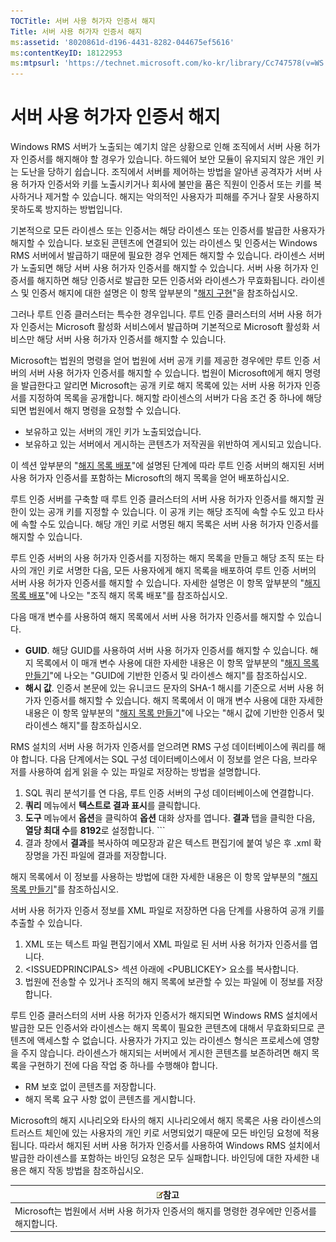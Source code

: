 ```yaml
---
TOCTitle: 서버 사용 허가자 인증서 해지
Title: 서버 사용 허가자 인증서 해지
ms:assetid: '8020861d-d196-4431-8282-044675ef5616'
ms:contentKeyID: 18122953
ms:mtpsurl: 'https://technet.microsoft.com/ko-kr/library/Cc747578(v=WS.10)'
---
```


서버 사용 허가자 인증서 해지
============================

Windows RMS 서버가 노출되는 예기치 않은 상황으로 인해 조직에서 서버 사용 허가자 인증서를 해지해야 할 경우가 있습니다. 하드웨어 보안 모듈이 유지되지 않은 개인 키는 도난을 당하기 쉽습니다. 조직에서 서버를 제어하는 방법을 알아낸 공격자가 서버 사용 허가자 인증서와 키를 노출시키거나 회사에 불만을 품은 직원이 인증서 또는 키를 복사하거나 제거할 수 있습니다. 해지는 악의적인 사용자가 피해를 주거나 잘못 사용하지 못하도록 방지하는 방법입니다.

기본적으로 모든 라이센스 또는 인증서는 해당 라이센스 또는 인증서를 발급한 사용자가 해지할 수 있습니다. 보호된 콘텐츠에 연결되어 있는 라이센스 및 인증서는 Windows RMS 서버에서 발급하기 때문에 필요한 경우 언제든 해지할 수 있습니다. 라이센스 서버가 노출되면 해당 서버 사용 허가자 인증서를 해지할 수 있습니다. 서버 사용 허가자 인증서를 해지하면 해당 인증서로 발급한 모든 인증서와 라이센스가 무효화됩니다. 라이센스 및 인증서 해지에 대한 설명은 이 항목 앞부분의 "[해지 구현](https://technet.microsoft.com/4735f060-7197-4ae2-830a-f91bcc4de30a)"을 참조하십시오.

그러나 루트 인증 클러스터는 특수한 경우입니다. 루트 인증 클러스터의 서버 사용 허가자 인증서는 Microsoft 활성화 서비스에서 발급하며 기본적으로 Microsoft 활성화 서비스만 해당 서버 사용 허가자 인증서를 해지할 수 있습니다.

Microsoft는 법원의 명령을 얻어 법원에 서버 공개 키를 제공한 경우에만 루트 인증 서버의 서버 사용 허가자 인증서를 해지할 수 있습니다. 법원이 Microsoft에게 해지 명령을 발급한다고 알리면 Microsoft는 공개 키로 해지 목록에 있는 서버 사용 허가자 인증서를 지정하여 목록을 공개합니다. 해지할 라이센스의 서버가 다음 조건 중 하나에 해당되면 법원에서 해지 명령을 요청할 수 있습니다.

-   보유하고 있는 서버의 개인 키가 노출되었습니다.
-   보유하고 있는 서버에서 게시하는 콘텐츠가 저작권을 위반하여 게시되고 있습니다.

이 섹션 앞부분의 "[해지 목록 배포](https://technet.microsoft.com/e331338b-66d4-45e4-8d3f-acccf2302ac4)"에 설명된 단계에 따라 루트 인증 서버의 해지된 서버 사용 허가자 인증서를 포함하는 Microsoft의 해지 목록을 얻어 배포하십시오.

루트 인증 서버를 구축할 때 루트 인증 클러스터의 서버 사용 허가자 인증서를 해지할 권한이 있는 공개 키를 지정할 수 있습니다. 이 공개 키는 해당 조직에 속할 수도 있고 타사에 속할 수도 있습니다. 해당 개인 키로 서명된 해지 목록은 서버 사용 허가자 인증서를 해지할 수 있습니다.

루트 인증 서버의 사용 허가자 인증서를 지정하는 해지 목록을 만들고 해당 조직 또는 타사의 개인 키로 서명한 다음, 모든 사용자에게 해지 목록을 배포하여 루트 인증 서버의 서버 사용 허가자 인증서를 해지할 수 있습니다. 자세한 설명은 이 항목 앞부분의 "[해지 목록 배포](https://technet.microsoft.com/e331338b-66d4-45e4-8d3f-acccf2302ac4)"에 나오는 "조직 해지 목록 배포"를 참조하십시오.

다음 매개 변수를 사용하여 해지 목록에서 서버 사용 허가자 인증서를 해지할 수 있습니다.

-   **GUID**. 해당 GUID를 사용하여 서버 사용 허가자 인증서를 해지할 수 있습니다. 해지 목록에서 이 매개 변수 사용에 대한 자세한 내용은 이 항목 앞부분의 "[해지 목록 만들기](https://technet.microsoft.com/1ef75199-3344-4225-84de-a863a777696a)"에 나오는 "GUID에 기반한 인증서 및 라이센스 해지"를 참조하십시오.
-   **해시 값**. 인증서 본문에 있는 유니코드 문자의 SHA-1 해시를 기준으로 서버 사용 허가자 인증서를 해지할 수 있습니다. 해지 목록에서 이 매개 변수 사용에 대한 자세한 내용은 이 항목 앞부분의 "[해지 목록 만들기](https://technet.microsoft.com/1ef75199-3344-4225-84de-a863a777696a)"에 나오는 "해시 값에 기반한 인증서 및 라이센스 해지"를 참조하십시오.

RMS 설치의 서버 사용 허가자 인증서를 얻으려면 RMS 구성 데이터베이스에 쿼리를 해야 합니다. 다음 단계에서는 SQL 구성 데이터베이스에서 이 정보를 얻은 다음, 브라우저를 사용하여 쉽게 읽을 수 있는 파일로 저장하는 방법을 설명합니다.

1.  SQL 쿼리 분석기를 연 다음, 루트 인증 서버의 구성 데이터베이스에 연결합니다.
2.  **쿼리** 메뉴에서 **텍스트로 결과 표시**를 클릭합니다.
3.  **도구** 메뉴에서 **옵션**을 클릭하여 **옵션** 대화 상자를 엽니다. **결과** 탭을 클릭한 다음, **열당 최대 수**를 **8192**로 설정합니다.
        ```
1.  결과 창에서 **결과**를 복사하여 메모장과 같은 텍스트 편집기에 붙여 넣은 후 .xml 확장명을 가진 파일에 결과를 저장합니다.

해지 목록에서 이 정보를 사용하는 방법에 대한 자세한 내용은 이 항목 앞부분의 "[해지 목록 만들기](https://technet.microsoft.com/1ef75199-3344-4225-84de-a863a777696a)"를 참조하십시오.

서버 사용 허가자 인증서 정보를 XML 파일로 저장하면 다음 단계를 사용하여 공개 키를 추출할 수 있습니다.

1.  XML 또는 텍스트 파일 편집기에서 XML 파일로 된 서버 사용 허가자 인증서를 엽니다.
2.  &lt;ISSUEDPRINCIPALS&gt; 섹션 아래에 &lt;PUBLICKEY&gt; 요소를 복사합니다.
3.  법원에 전송할 수 있거나 조직의 해지 목록에 보관할 수 있는 파일에 이 정보를 저장합니다.

루트 인증 클러스터의 서버 사용 허가자 인증서가 해지되면 Windows RMS 설치에서 발급한 모든 인증서와 라이센스는 해지 목록이 필요한 콘텐츠에 대해서 무효화되므로 콘텐츠에 액세스할 수 없습니다. 사용자가 가지고 있는 라이센스 형식은 프로세스에 영향을 주지 않습니다. 라이센스가 해지되는 서버에서 게시한 콘텐츠를 보존하려면 해지 목록을 구현하기 전에 다음 작업 중 하나를 수행해야 합니다.

-   RM 보호 없이 콘텐츠를 저장합니다.
-   해지 목록 요구 사항 없이 콘텐츠를 게시합니다.

Microsoft의 해지 시나리오와 타사의 해지 시나리오에서 해지 목록은 사용 라이센스의 트러스트 체인에 있는 사용자의 개인 키로 서명되었기 때문에 모든 바인딩 요청에 적용됩니다. 따라서 해지된 서버 사용 허가자 인증서를 사용하여 Windows RMS 설치에서 발급한 라이센스를 포함하는 바인딩 요청은 모두 실패합니다. 바인딩에 대한 자세한 내용은 해지 작동 방법을 참조하십시오.

| ![](images/Cc747578.note(WS.10).gif)참고                      |
|--------------------------------------------------------------------------------------------|
| Microsoft는 법원에서 서버 사용 허가자 인증서의 해지를 명령한 경우에만 인증서를 해지합니다. |
